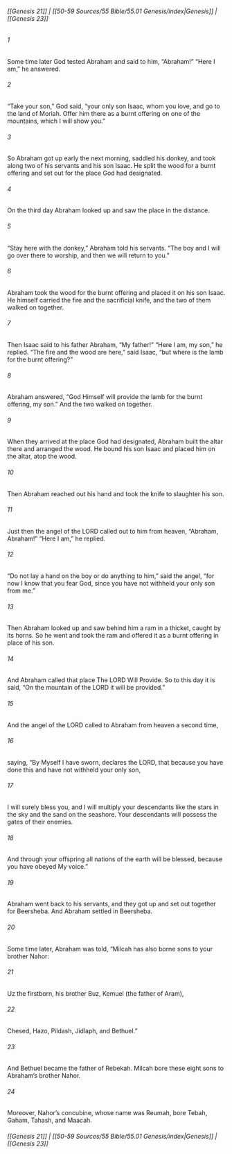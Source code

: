 
###### [[Genesis 21]] | [[50-59 Sources/55 Bible/55.01 Genesis/index|Genesis]] | [[Genesis 23]]

###### 1
Some time later God tested Abraham and said to him, “Abraham!” “Here I am,” he answered.
###### 2
“Take your son,” God said, “your only son Isaac, whom you love, and go to the land of Moriah. Offer him there as a burnt offering on one of the mountains, which I will show you.”
###### 3
So Abraham got up early the next morning, saddled his donkey, and took along two of his servants and his son Isaac. He split the wood for a burnt offering and set out for the place God had designated.
###### 4
On the third day Abraham looked up and saw the place in the distance.
###### 5
“Stay here with the donkey,” Abraham told his servants. “The boy and I will go over there to worship, and then we will return to you.”
###### 6
Abraham took the wood for the burnt offering and placed it on his son Isaac. He himself carried the fire and the sacrificial knife, and the two of them walked on together.
###### 7
Then Isaac said to his father Abraham, “My father!” “Here I am, my son,” he replied. “The fire and the wood are here,” said Isaac, “but where is the lamb for the burnt offering?”
###### 8
Abraham answered, “God Himself will provide the lamb for the burnt offering, my son.” And the two walked on together.
###### 9
When they arrived at the place God had designated, Abraham built the altar there and arranged the wood. He bound his son Isaac and placed him on the altar, atop the wood.
###### 10
Then Abraham reached out his hand and took the knife to slaughter his son.
###### 11
Just then the angel of the LORD called out to him from heaven, “Abraham, Abraham!” “Here I am,” he replied.
###### 12
“Do not lay a hand on the boy or do anything to him,” said the angel, “for now I know that you fear God, since you have not withheld your only son from me.”
###### 13
Then Abraham looked up and saw behind him a ram in a thicket, caught by its horns. So he went and took the ram and offered it as a burnt offering in place of his son.
###### 14
And Abraham called that place The LORD Will Provide. So to this day it is said, “On the mountain of the LORD it will be provided.”
###### 15
And the angel of the LORD called to Abraham from heaven a second time,
###### 16
saying, “By Myself I have sworn, declares the LORD, that because you have done this and have not withheld your only son,
###### 17
I will surely bless you, and I will multiply your descendants like the stars in the sky and the sand on the seashore. Your descendants will possess the gates of their enemies.
###### 18
And through your offspring all nations of the earth will be blessed, because you have obeyed My voice.”
###### 19
Abraham went back to his servants, and they got up and set out together for Beersheba. And Abraham settled in Beersheba.
###### 20
Some time later, Abraham was told, “Milcah has also borne sons to your brother Nahor:
###### 21
Uz the firstborn, his brother Buz, Kemuel (the father of Aram),
###### 22
Chesed, Hazo, Pildash, Jidlaph, and Bethuel.”
###### 23
And Bethuel became the father of Rebekah. Milcah bore these eight sons to Abraham’s brother Nahor.
###### 24
Moreover, Nahor’s concubine, whose name was Reumah, bore Tebah, Gaham, Tahash, and Maacah.

###### [[Genesis 21]] | [[50-59 Sources/55 Bible/55.01 Genesis/index|Genesis]] | [[Genesis 23]]
